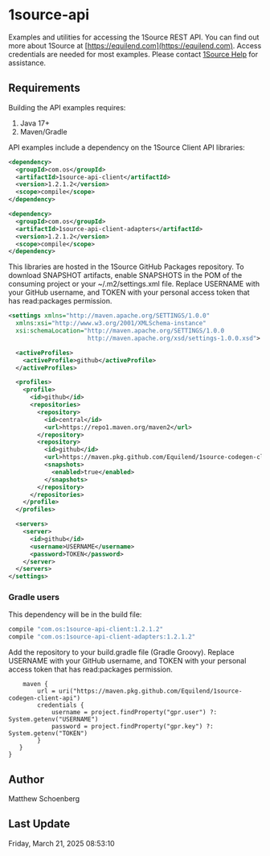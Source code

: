 # 1source-api

Examples and utilities for accessing the 1Source REST API. You can find out more about 1Source at [https://equilend.com](https://equilend.com). Access credentials are needed for most examples. Please contact <a name="1source_help" href="mailto:1source_help@equilend.com">1Source Help</a> for assistance.

## Requirements

Building the API examples requires:
1. Java 17+
2. Maven/Gradle

API examples include a dependency on the 1Source Client API libraries:

```xml
<dependency>
  <groupId>com.os</groupId>
  <artifactId>1source-api-client</artifactId>
  <version>1.2.1.2</version>
  <scope>compile</scope>
</dependency>

<dependency>
  <groupId>com.os</groupId>
  <artifactId>1source-api-client-adapters</artifactId>
  <version>1.2.1.2</version>
  <scope>compile</scope>
</dependency>
```

This libraries are hosted in the 1Source GitHub Packages repository. To download SNAPSHOT artifacts, enable SNAPSHOTS in the POM of the consuming project or your ~/.m2/settings.xml file. Replace USERNAME with your GitHub username, and TOKEN with your personal access token that has read:packages permission.

```xml
<settings xmlns="http://maven.apache.org/SETTINGS/1.0.0"
  xmlns:xsi="http://www.w3.org/2001/XMLSchema-instance"
  xsi:schemaLocation="http://maven.apache.org/SETTINGS/1.0.0
                      http://maven.apache.org/xsd/settings-1.0.0.xsd">

  <activeProfiles>
    <activeProfile>github</activeProfile>
  </activeProfiles>

  <profiles>
    <profile>
      <id>github</id>
      <repositories>
        <repository>
          <id>central</id>
          <url>https://repo1.maven.org/maven2</url>
        </repository>
        <repository>
          <id>github</id>
          <url>https://maven.pkg.github.com/Equilend/1source-codegen-client-api</url>
          <snapshots>
            <enabled>true</enabled>
          </snapshots>
        </repository>
      </repositories>
    </profile>
  </profiles>

  <servers>
    <server>
      <id>github</id>
      <username>USERNAME</username>
      <password>TOKEN</password>
    </server>
  </servers>
</settings>
```

### Gradle users

This dependency will be in the build file:

```groovy
compile "com.os:1source-api-client:1.2.1.2"
compile "com.os:1source-api-client-adapters:1.2.1.2"
```

Add the repository to your build.gradle file (Gradle Groovy). Replace USERNAME with your GitHub username, and TOKEN with your personal access token that has read:packages permission.

```repositories {
    maven {
        url = uri("https://maven.pkg.github.com/Equilend/1source-codegen-client-api")
        credentials {
            username = project.findProperty("gpr.user") ?: System.getenv("USERNAME")
            password = project.findProperty("gpr.key") ?: System.getenv("TOKEN")
        }
   }
}
```

## Author

Matthew Schoenberg

## Last Update

Friday, March 21, 2025 08:53:10
